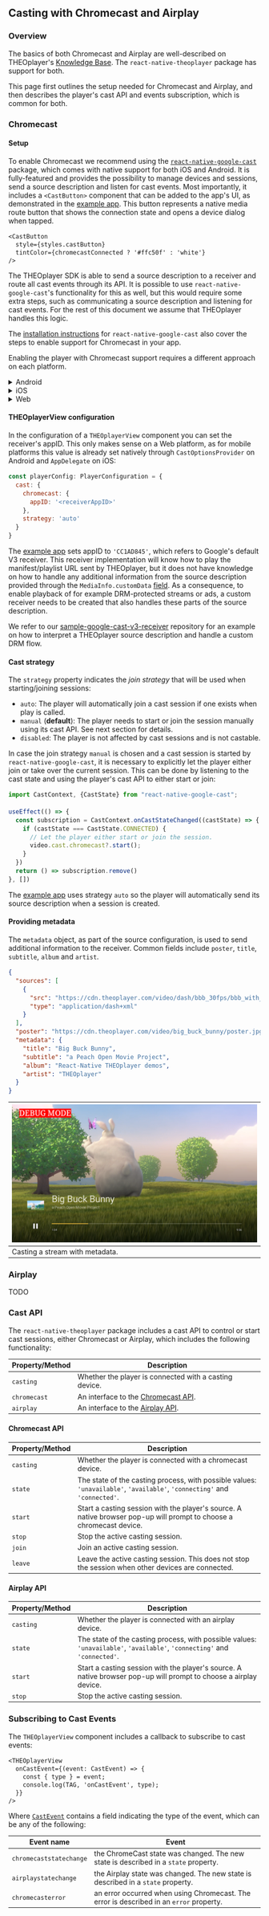## Casting with Chromecast and Airplay

### Overview

The basics of both Chromecast and Airplay are well-described on
THEOplayer's [Knowledge Base](https://docs.theoplayer.com/how-to-guides/03-cast/01-chromecast/00-introduction.md).
The `react-native-theoplayer` package has support for both.

This page first outlines the setup
needed for Chromecast and Airplay, and then describes the player's cast API and events
subscription, which is common for both.

### Chromecast

#### Setup

To enable Chromecast we recommend using the
[`react-native-google-cast`](https://github.com/react-native-google-cast/react-native-google-cast)
package, which comes with native support for both iOS and Android. It is fully-featured and provides the possibility to manage
devices and sessions, send a source description and listen for cast events.
Most importantly, it includes a `<CastButton>` component that can be added to the app's UI, as demonstrated in the [example app](example-app.md).
This button represents a native media route button that shows the connection state and opens a
device dialog when tapped.

```tsx
<CastButton
  style={styles.castButton}
  tintColor={chromecastConnected ? '#ffc50f' : 'white'}
/>
```

The THEOplayer SDK is able to send a source description to a receiver and route all cast events through its
API. It is possible to use `react-native-google-cast`'s functionality for this as well, but this would require some
extra steps, such as communicating a source description and listening for cast events.
For the rest of this document we assume that THEOplayer handles this logic.

The [installation instructions](https://react-native-google-cast.github.io/docs/getting-started/installation)
for `react-native-google-cast` also cover the steps to enable support for Chromecast in your app.

Enabling the player with Chromecast support requires a different approach on each platform.

<details>
<summary>Android</summary>

The Android SDK is modular-based, so enabling Chromecast is limited to including
the cast extension in gradle by setting this flag in your `gradle.properties`:

```
# Enable THEOplayer Extensions (default: disabled)
THEOplayer_extensionCast = true
```
</details>

<details>
<summary>iOS</summary>

##### iOS: Custom THEOplayer build
To enable Chromecast for the iOS platform, a dependency to the THEOplayer SDK
that includes the Google Cast library needs to be added. See [Custom iOS framework](./custom-ios-framework.md) for more details.

##### iOS: Network discovery
Specify NSBonjourServices in your Info.plist to allow local network discovery to succeed on iOS 14. You will need to add both _googlecast._tcp and _[your-app-id]._googlecast._tcp as services for device discovery to work properly. 

Update your applications info.plist with the following example NSBonjourServices definition, replacing "ABCD1234" with your appID.
```xml
<key>NSBonjourServices</key>
<array>
  <string>_googlecast._tcp</string>
  <string>_ABCD1234._googlecast._tcp</string>
</array>
```

##### iOS: Cast Discovery Permission
We also recommend that you customize the message shown in the Local Network prompt by adding an app-specific permission string in your app's Info.plist file for the NSLocalNetworkUsageDescription such as to describe Cast discovery and other discovery services.

```xml
<key>NSLocalNetworkUsageDescription</key>
<string>${PRODUCT_NAME} uses the local network to discover Cast-enabled devices on your WiFi
network.</string>
```

##### iOS: Early CastContext setup
When using react-native-google-cast to render the CastButton, their documentation suggest to setup the CastContext as soon as possible. We noticed that waiting to prepare this context to a later point in time (i.e. till the AppId is bridged from RN) fails to display that CastButton. To prevent this follow the [instructions](https://react-native-google-cast.github.io/docs/getting-started/setup#ios) (or check our example application) to setup the GCKCastContext in the AppDelegate.

</details>

<details>
<summary>Web</summary>

The `react-native-google-cast` package has no support for Web yet. If the THEOplayer Web SDK's default UI is used
however, the cast button will be included here and there is no need to install `react-native-google-cast`.

The web page hosting the player just needs to load the Google cast sender module:

```html
<script src="https://www.gstatic.com/cv/js/sender/v1/cast_sender.js?loadCastFramework=1"></script>
```

</details>

#### THEOplayerView configuration

In the configuration of a `THEOplayerView` component you can set the
receiver's appID. This only makes sense on a Web platform, as for mobile platforms this value
is already set natively through `CastOptionsProvider` on Android and `AppDelegate` on iOS:

```javascript
const playerConfig: PlayerConfiguration = {
  cast: {
    chromecast: {
      appID: '<receiverAppID>'
    },
    strategy: 'auto'
  }
}
```

The [example app](./example-app.md) sets appID to `'CC1AD845'`, which refers to Google's default V3 receiver.
This receiver implementation will know how to play the manifest/playlist URL sent by THEOplayer, but it does not
have knowledge on how to handle any additional information from the source description provided through the
`MediaInfo.customData` [field](https://developers.google.com/android/reference/com/google/android/gms/cast/MediaInfo.Builder#public-mediainfo.builder-setcustomdata-jsonobject-customdata).
As a consequence, to enable playback of for example DRM-protected streams or ads, a custom receiver needs to
be created that also handles these parts of the source description.

We refer to our [sample-google-cast-v3-receiver](https://github.com/THEOplayer/samples-google-cast-v3-receiver/)
repository for an example on how to interpret a THEOplayer source description and handle a custom DRM flow.

#### Cast strategy

The `strategy` property indicates the *join strategy* that will be used when starting/joining sessions:

- `auto`: The player will automatically join a cast session if one exists when play is called.
- `manual` (**default**): The player needs to start or join the session manually using its cast API. See next section for details.
- `disabled`: The player is not affected by cast sessions and is not castable.

In case the join strategy `manual` is chosen and a cast session is started by `react-native-google-cast`, it is necessary
to explicitly let the player either join or take over the current session.
This can be done by listening to the cast state and using the player's cast API to either start or join:

```typescript
import CastContext, {CastState} from "react-native-google-cast";

useEffect(() => {
  const subscription = CastContext.onCastStateChanged((castState) => {
    if (castState === CastState.CONNECTED) {
      // Let the player either start or join the session.
      video.cast.chromecast?.start();
    }
  })
  return () => subscription.remove()
}, [])
```

The [example app](./example-app.md) uses strategy `auto` so the player will automatically
send its source description when a session is created.

#### Providing metadata

The `metadata` object, as part of the source configuration, is used to send additional information
to the receiver. Common fields include `poster`, `title`, `subtitle`, `album` and `artist`.

```json
{
  "sources": [
    {
      "src": "https://cdn.theoplayer.com/video/dash/bbb_30fps/bbb_with_multiple_tiled_thumbnails.mpd",
      "type": "application/dash+xml"
    }
  ],
  "poster": "https://cdn.theoplayer.com/video/big_buck_bunny/poster.jpg",
  "metadata": {
    "title": "Big Buck Bunny",
    "subtitle": "a Peach Open Movie Project",
    "album": "React-Native THEOplayer demos",
    "artist": "THEOplayer"
  }
}
```

| ![Chromecast](./chromecast.png) |
|---------------------------------|
| Casting a stream with metadata. |

### Airplay

TODO

### Cast API

The `react-native-theoplayer` package includes a cast API to control or start cast sessions,
either Chromecast or Airplay, which includes the following functionality:

| Property/Method | Description                                            |
|-----------------|--------------------------------------------------------|
| `casting`       | Whether the player is connected with a casting device. |
| `chromecast`    | An interface to the [Chromecast API](#chromecast-api). |
| `airplay`       | An interface to the [Airplay API](#airplay-api).       |

#### Chromecast API

| Property/Method | Description                                                                                                               |
|-----------------|---------------------------------------------------------------------------------------------------------------------------|
| `casting`       | Whether the player is connected with a chromecast device.                                                                 |
| `state`         | The state of the casting process, with possible values: `'unavailable'`, `'available'`, `'connecting'` and `'connected'`. |
| `start`         | Start a casting session with the player's source. A native browser pop-up will prompt to choose a chromecast device.      |
| `stop`          | Stop the active casting session.                                                                                          |
| `join`          | Join an active casting session.                                                                                           |
| `leave`         | Leave the active casting session. This does not stop the session when other devices are connected.                        |

#### Airplay API

| Property/Method | Description                                                                                                               |
|-----------------|---------------------------------------------------------------------------------------------------------------------------|
| `casting`       | Whether the player is connected with an airplay device.                                                                   |
| `state`         | The state of the casting process, with possible values: `'unavailable'`, `'available'`, `'connecting'` and `'connected'`. |
| `start`         | Start a casting session with the player's source. A native browser pop-up will prompt to choose a airplay device.         |
| `stop`          | Stop the active casting session.                                                                                          |


### Subscribing to Cast Events

The `THEOplayerView` component includes a callback to subscribe to cast events:

```tsx
<THEOplayerView
  onCastEvent={(event: CastEvent) => {
    const { type } = event;
    console.log(TAG, 'onCastEvent', type);
  }}
/>
```

Where [`CastEvent`](../src/api/event/CastEvent.ts)
contains a field indicating the type of the event, which can be any of the following:

| Event name              | Event                                                                                   |
|-------------------------|-----------------------------------------------------------------------------------------|
| `chromecaststatechange` | the ChromeCast state was changed. The new state is described in a `state` property.     |
| `airplaystatechange`    | the Airplay state was changed. The new state is described in a `state` property.        |
| `chromecasterror`       | an error occurred when using Chromecast. The error is described in an `error` property. |
